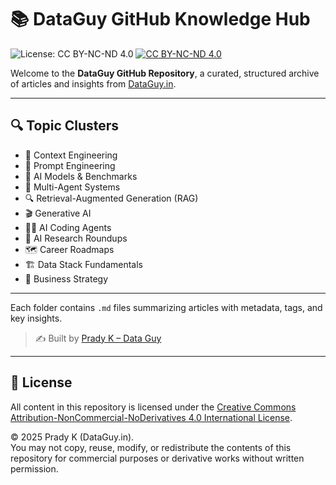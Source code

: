 # 📚 DataGuy GitHub Knowledge Hub

![License: CC BY-NC-ND 4.0](https://img.shields.io/badge/License-CC%20BY--NC--ND%204.0-lightgrey.svg)
[![CC BY-NC-ND 4.0](https://img.shields.io/badge/View%20License-Link-blue)](https://creativecommons.org/licenses/by-nc-nd/4.0/)

Welcome to the **DataGuy GitHub Repository**, a curated, structured archive of articles and insights from [DataGuy.in](https://dataguy.in).

---

## 🔍 Topic Clusters

- 🧠 Context Engineering
- 💬 Prompt Engineering
- 🧪 AI Models & Benchmarks
- 🧠 Multi-Agent Systems
- 🔍 Retrieval-Augmented Generation (RAG)
- 🎬 Generative AI
- 👨‍💻 AI Coding Agents
- 📰 AI Research Roundups
- 🗺️ Career Roadmaps
- 🏗️ Data Stack Fundamentals
- 💼 Business Strategy

---

Each folder contains `.md` files summarizing articles with metadata, tags, and key insights.

> ✍️ Built by [Prady K – Data Guy](https://dataguy.in)

---

## 📄 License

All content in this repository is licensed under the [Creative Commons Attribution-NonCommercial-NoDerivatives 4.0 International License](https://creativecommons.org/licenses/by-nc-nd/4.0/).

© 2025 Prady K (DataGuy.in).  
You may not copy, reuse, modify, or redistribute the contents of this repository for commercial purposes or derivative works without written permission.

